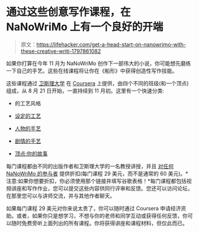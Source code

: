 # 通过这些创意写作课程，在 NaNoWriMo 上有一个良好的开端

> 原文：<https://lifehacker.com/get-a-head-start-on-nanowrimo-with-these-creative-writi-1797861082>

如果你打算在今年 11 月为 NaNoWriMo 创作下一部伟大的小说，你可能想先磨练一下自己的手艺。这些在线课程将让你在《船形》中获得创造性写作技能。



这些课程通过 [卫斯理大学](http://www.wesleyan.edu/) 在 [Coursera](https://www.coursera.org/) 上提供，由四个不同的班级(和一个顶点)组成，从 8 月 21 日开始，一直持续到 11 月初。这里有一个快速分类:

*   的工艺风格
*   [设定的工艺](https://www.coursera.org/learn/craft-of-setting-and-description)

*   [人物的手艺](https://www.coursera.org/learn/craft-of-character)

*   [剧情的手艺](https://www.coursera.org/learn/craft-of-plot)

*   [顶点:你的故事](https://www.coursera.org/learn/story-writing-project)

每门课程都由不同的出版作者和卫斯理大学的一名教授讲授，并且 [对任何 NaNoWriMo 的参与者](http://www.wesleyan.edu/cpi/idd/NaNoWriMo_enrollment.html) 提供折扣(每门课程 29 美元，而不是通常的 60 美元)。*注意:如果你想要折扣，你必须使用那个链接并填写谷歌表格！*每门课程都包括视频讲座和写作作业，您可以提交这些内容供同行评审和反馈。您还可以访问论坛，在那里您可以与讲师交流，并与其他作者聊天。

如果每门课程 29 美元对你来说太贵了，你可以随时通过 Coursera 申请经济资助。或者，如果你只是想学习，不想与你的老师和同学互动或获得任何反馈，你可以随时免费旁听上面列出的所有课程。你将获得讲座和课程材料，但仅此而已。